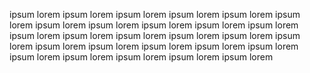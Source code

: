 ipsum lorem ipsum lorem ipsum lorem ipsum lorem ipsum lorem ipsum lorem ipsum lorem ipsum lorem ipsum lorem ipsum lorem ipsum lorem ipsum lorem ipsum lorem ipsum lorem ipsum lorem ipsum lorem ipsum lorem 
ipsum lorem ipsum lorem ipsum lorem ipsum lorem ipsum lorem ipsum lorem ipsum lorem ipsum lorem ipsum lorem ipsum lorem 
